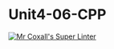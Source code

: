 # Unit4-06-CPP
[![Mr Coxall's Super Linter](https://github.com/ICS3U-C-Programming-LilyC/Unit4-06-CPP/workflows/Mr%20Coxall's%20Super%20Linter/badge.svg)](https://github.com/ICS3U-C-Programming-LilyC/Unit4-06-CPP/actions/)
